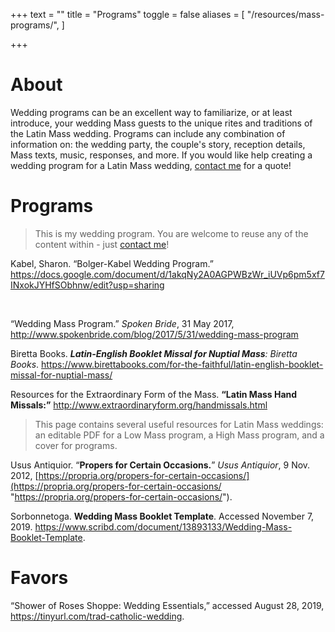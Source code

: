 +++
text = ""
title = "Programs"
toggle = false
aliases = [
    "/resources/mass-programs/",
]

+++

# About 

Wedding programs can be an excellent way to familiarize, or at least introduce, your wedding Mass guests to the unique rites and traditions of the Latin Mass wedding. Programs can include any combination of information on: the wedding party, the couple's story, reception details, Mass texts, music, responses, and more. If you would like help creating a wedding program for a Latin Mass wedding, [contact me](https://www.latinmasswedding.com/#contact) for a quote!

# Programs

> This is my wedding program. You are welcome to reuse any of the content within - just [contact me](https://www.latinmasswedding.com/#contact)! 

Kabel, Sharon. “Bolger-Kabel Wedding Program.” https://docs.google.com/document/d/1akqNy2A0AGPWBzWr_iUVp6pm5xf7INxokJYHfSObhnw/edit?usp=sharing

<br>

“Wedding Mass Program.” _Spoken Bride_, 31 May 2017, http://www.spokenbride.com/blog/2017/5/31/wedding-mass-program

Biretta Books. **_Latin-English Booklet Missal for Nuptial Mass_**_: Biretta Books_. https://www.birettabooks.com/for-the-faithful/latin-english-booklet-missal-for-nuptial-mass/ 

Resources for the Extraordinary Form of the Mass. **“Latin Mass Hand Missals:”** http://www.extraordinaryform.org/handmissals.html

> This page contains several useful resources for Latin Mass weddings: an editable PDF for a Low Mass program, a High Mass program, and a cover for programs.

Usus Antiquior. “**Propers for Certain Occasions.**” _Usus Antiquior_, 9 Nov. 2012, [https://propria.org/propers-for-certain-occasions/](https://propria.org/propers-for-certain-occasions/ "https://propria.org/propers-for-certain-occasions/").

Sorbonnetoga. **Wedding Mass Booklet Template**. Accessed November 7, 2019. https://www.scribd.com/document/13893133/Wedding-Mass-Booklet-Template.


# Favors

“Shower of Roses Shoppe: Wedding Essentials,” accessed August 28, 2019, https://tinyurl.com/trad-catholic-wedding.
